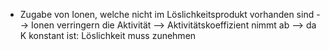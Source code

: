 - Zugabe von Ionen, welche nicht im Löslichkeitsprodukt vorhanden sind 
--> Ionen verringern die Aktivität --> Aktivitätskoeffizient nimmt ab --> da K konstant ist: Löslichkeit muss zunehmen 